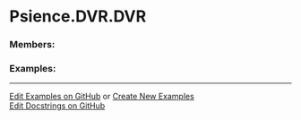 # <a id="Psience.DVR.DVR">Psience.DVR.DVR</a>
    


### Members:



### Examples:



___

[Edit Examples on GitHub](https://github.com/McCoyGroup/References/edit/gh-pages/Documentation/examples/Psience/DVR/DVR.md) or 
[Create New Examples](https://github.com/McCoyGroup/References/new/gh-pages/?filename=Documentation/examples/Psience/DVR/DVR.md) <br/>
[Edit Docstrings on GitHub](https://github.com/McCoyGroup/Psience/edit/master/DVR/DVR/__init__.py?message=Update%20Docs)